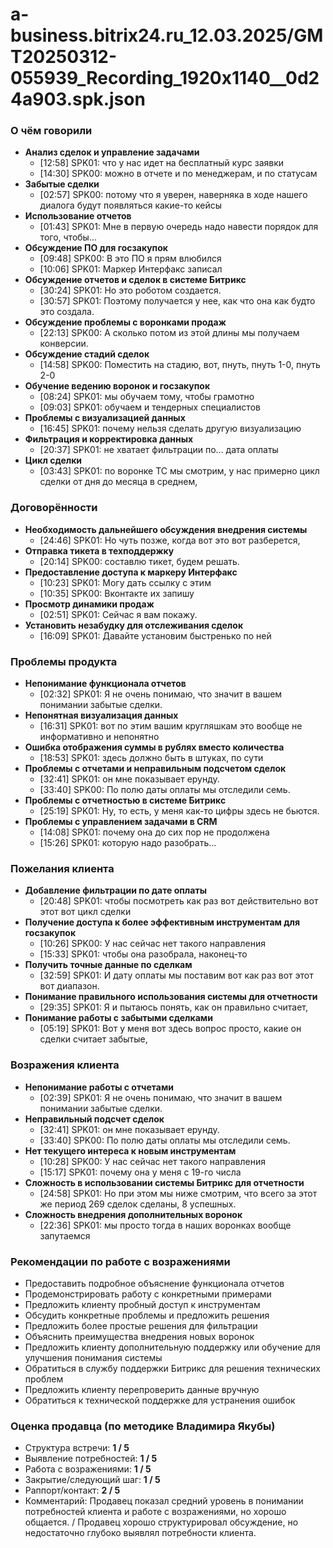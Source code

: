 # a-business.bitrix24.ru_12.03.2025/GMT20250312-055939_Recording_1920x1140__0d24a903.spk.json

### О чём говорили
- **Анализ сделок и управление задачами**
  - [12:58] SPK01: что у нас идет на бесплатный курс заявки
  - [14:30] SPK00: можно в отчете и по менеджерам, и по статусам
- **Забытые сделки**
  - [02:57] SPK00: потому что я уверен, наверняка в ходе нашего диалога будут появляться какие-то кейсы
- **Использование отчетов**
  - [01:43] SPK01: Мне в первую очередь надо навести порядок для того, чтобы...
- **Обсуждение ПО для госзакупок**
  - [09:48] SPK00: В это ПО я прям влюбился
  - [10:06] SPK01: Маркер Интерфакс записал
- **Обсуждение отчетов и сделок в системе Битрикс**
  - [30:24] SPK01: Но это роботом создается.
  - [30:57] SPK01: Поэтому получается у нее, как что она как будто это создала.
- **Обсуждение проблемы с воронками продаж**
  - [22:13] SPK00: А сколько потом из этой длины мы получаем конверсии.
- **Обсуждение стадий сделок**
  - [14:58] SPK00: Поместить на стадию, вот, пнуть, пнуть 1-0, пнуть 2-0
- **Обучение ведению воронок и госзакупок**
  - [08:24] SPK01: мы обучаем тому, чтобы грамотно
  - [09:03] SPK01: обучаем и тендерных специалистов
- **Проблемы с визуализацией данных**
  - [16:45] SPK01: почему нельзя сделать другую визуализацию
- **Фильтрация и корректировка данных**
  - [20:37] SPK01: не хватает фильтрации по... дата оплаты
- **Цикл сделки**
  - [03:43] SPK01: по воронке ТС мы смотрим, у нас примерно цикл сделки от дня до месяца в среднем,

### Договорённости
- **Необходимость дальнейшего обсуждения внедрения системы**
  - [24:46] SPK01: Но чуть позже, когда вот это вот разберется,
- **Отправка тикета в техподдержку**
  - [20:14] SPK00: составлю тикет, будем решать.
- **Предоставление доступа к маркеру Интерфакс**
  - [10:23] SPK01: Могу дать ссылку с этим
  - [10:35] SPK00: Вконтакте их запишу
- **Просмотр динамики продаж**
  - [02:51] SPK01: Сейчас я вам покажу.
- **Установить незабудку для отслеживания сделок**
  - [16:09] SPK01: Давайте установим быстренько по ней

### Проблемы продукта
- **Непонимание функционала отчетов**
  - [02:32] SPK01: Я не очень понимаю, что значит в вашем понимании забытые сделки.
- **Непонятная визуализация данных**
  - [16:31] SPK01: вот по этим вашим кругляшкам это вообще не информативно и непонятно
- **Ошибка отображения суммы в рублях вместо количества**
  - [18:53] SPK01: здесь должно быть в штуках, по сути
- **Проблемы с отчетами и неправильным подсчетом сделок**
  - [32:41] SPK01: он мне показывает ерунду.
  - [33:40] SPK00: По полю даты оплаты мы отследили семь.
- **Проблемы с отчетностью в системе Битрикс**
  - [25:19] SPK01: Ну, то есть, у меня как-то цифры здесь не бьются.
- **Проблемы с управлением задачами в CRM**
  - [14:08] SPK01: почему она до сих пор не продолжена
  - [15:26] SPK01: которую надо разобрать...

### Пожелания клиента
- **Добавление фильтрации по дате оплаты**
  - [20:48] SPK01: чтобы посмотреть как раз вот действительно вот этот вот цикл сделки
- **Получение доступа к более эффективным инструментам для госзакупок**
  - [10:26] SPK00: У нас сейчас нет такого направления
  - [15:33] SPK01: чтобы она разобрала, наконец-то
- **Получить точные данные по сделкам**
  - [32:59] SPK01: И дату оплаты мы поставим вот как раз вот этот вот диапазон.
- **Понимание правильного использования системы для отчетности**
  - [29:35] SPK01: Я и пытаюсь понять, как он правильно считает,
- **Понимание работы с забытыми сделками**
  - [05:19] SPK01: Вот у меня вот здесь вопрос просто, какие он сделки считает забытые,

### Возражения клиента
- **Непонимание работы с отчетами**
  - [02:39] SPK01: Я не очень понимаю, что значит в вашем понимании забытые сделки.
- **Неправильный подсчет сделок**
  - [32:41] SPK01: он мне показывает ерунду.
  - [33:40] SPK00: По полю даты оплаты мы отследили семь.
- **Нет текущего интереса к новым инструментам**
  - [10:28] SPK00: У нас сейчас нет такого направления
  - [15:17] SPK01: почему она у меня с 19-го числа
- **Сложность в использовании системы Битрикс для отчетности**
  - [24:58] SPK01: Но при этом мы ниже смотрим, что всего за этот же период 269 сделок сделаны, 8 успешных.
- **Сложность внедрения дополнительных воронок**
  - [22:36] SPK01: мы просто тогда в наших воронках вообще запутаемся

### Рекомендации по работе с возражениями
- Предоставить подробное объяснение функционала отчетов
- Продемонстрировать работу с конкретными примерами
- Предложить клиенту пробный доступ к инструментам
- Обсудить конкретные проблемы и предложить решения
- Предложить более простые решения для фильтрации
- Объяснить преимущества внедрения новых воронок
- Предложить клиенту дополнительную поддержку или обучение для улучшения понимания системы
- Обратиться в службу поддержки Битрикс для решения технических проблем
- Предложить клиенту перепроверить данные вручную
- Обратиться к технической поддержке для устранения ошибок

### Оценка продавца (по методике Владимира Якубы)
- Структура встречи: **1 / 5**
- Выявление потребностей: **1 / 5**
- Работа с возражениями: **1 / 5**
- Закрытие/следующий шаг: **1 / 5**
- Раппорт/контакт: **2 / 5**
- Комментарий: Продавец показал средний уровень в понимании потребностей клиента и работе с возражениями, но хорошо общается. / Продавец хорошо структурировал обсуждение, но недостаточно глубоко выявлял потребности клиента.
